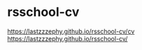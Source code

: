 # rsschool-cv
https://lastzzzephy.github.io/rsschool-cv/cv
https://lastzzzephy.github.io/rsschool-cv/
